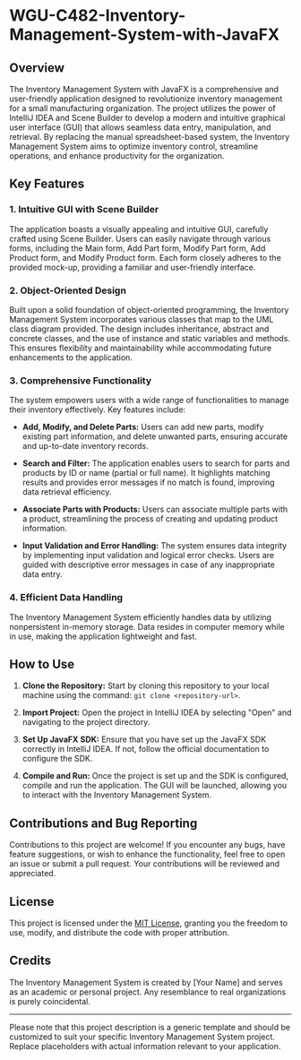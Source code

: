 # WGU-C482-Inventory-Management-System-with-JavaFX

## Overview

The Inventory Management System with JavaFX is a comprehensive and user-friendly application designed to revolutionize inventory management for a small manufacturing organization. The project utilizes the power of IntelliJ IDEA and Scene Builder to develop a modern and intuitive graphical user interface (GUI) that allows seamless data entry, manipulation, and retrieval. By replacing the manual spreadsheet-based system, the Inventory Management System aims to optimize inventory control, streamline operations, and enhance productivity for the organization.

## Key Features

### 1. Intuitive GUI with Scene Builder

The application boasts a visually appealing and intuitive GUI, carefully crafted using Scene Builder. Users can easily navigate through various forms, including the Main form, Add Part form, Modify Part form, Add Product form, and Modify Product form. Each form closely adheres to the provided mock-up, providing a familiar and user-friendly interface.

### 2. Object-Oriented Design

Built upon a solid foundation of object-oriented programming, the Inventory Management System incorporates various classes that map to the UML class diagram provided. The design includes inheritance, abstract and concrete classes, and the use of instance and static variables and methods. This ensures flexibility and maintainability while accommodating future enhancements to the application.

### 3. Comprehensive Functionality

The system empowers users with a wide range of functionalities to manage their inventory effectively. Key features include:

- **Add, Modify, and Delete Parts:** Users can add new parts, modify existing part information, and delete unwanted parts, ensuring accurate and up-to-date inventory records.

- **Search and Filter:** The application enables users to search for parts and products by ID or name (partial or full name). It highlights matching results and provides error messages if no match is found, improving data retrieval efficiency.

- **Associate Parts with Products:** Users can associate multiple parts with a product, streamlining the process of creating and updating product information.

- **Input Validation and Error Handling:** The system ensures data integrity by implementing input validation and logical error checks. Users are guided with descriptive error messages in case of any inappropriate data entry.

### 4. Efficient Data Handling

The Inventory Management System efficiently handles data by utilizing nonpersistent in-memory storage. Data resides in computer memory while in use, making the application lightweight and fast.

## How to Use

1. **Clone the Repository:** Start by cloning this repository to your local machine using the command: `git clone <repository-url>`.

2. **Import Project:** Open the project in IntelliJ IDEA by selecting "Open" and navigating to the project directory.

3. **Set Up JavaFX SDK:** Ensure that you have set up the JavaFX SDK correctly in IntelliJ IDEA. If not, follow the official documentation to configure the SDK.

4. **Compile and Run:** Once the project is set up and the SDK is configured, compile and run the application. The GUI will be launched, allowing you to interact with the Inventory Management System.

## Contributions and Bug Reporting

Contributions to this project are welcome! If you encounter any bugs, have feature suggestions, or wish to enhance the functionality, feel free to open an issue or submit a pull request. Your contributions will be reviewed and appreciated.

## License

This project is licensed under the [MIT License](LICENSE), granting you the freedom to use, modify, and distribute the code with proper attribution.

## Credits

The Inventory Management System is created by [Your Name] and serves as an academic or personal project. Any resemblance to real organizations is purely coincidental.

---
Please note that this project description is a generic template and should be customized to suit your specific Inventory Management System project. Replace placeholders with actual information relevant to your application.
